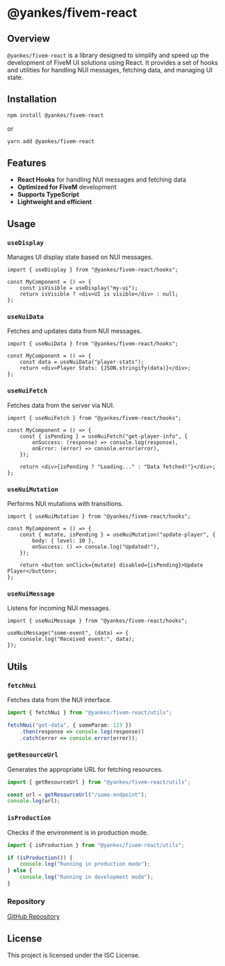 # @yankes/fivem-react

## Overview
`@yankes/fivem-react` is a library designed to simplify and speed up the development of FiveM UI solutions using React. It provides a set of hooks and utilities for handling NUI messages, fetching data, and managing UI state.

## Installation
```sh
npm install @yankes/fivem-react
```

or

```sh
yarn add @yankes/fivem-react
```

## Features
- **React Hooks** for handling NUI messages and fetching data
- **Optimized for FiveM** development
- **Supports TypeScript**
- **Lightweight and efficient**

## Usage

### `useDisplay`
Manages UI display state based on NUI messages.
```tsx
import { useDisplay } from "@yankes/fivem-react/hooks";

const MyComponent = () => {
    const isVisible = useDisplay("my-ui");
    return isVisible ? <div>UI is visible</div> : null;
};
```

### `useNuiData`
Fetches and updates data from NUI messages.
```tsx
import { useNuiData } from "@yankes/fivem-react/hooks";

const MyComponent = () => {
    const data = useNuiData("player-stats");
    return <div>Player Stats: {JSON.stringify(data)}</div>;
};
```

### `useNuiFetch`
Fetches data from the server via NUI.
```tsx
import { useNuiFetch } from "@yankes/fivem-react/hooks";

const MyComponent = () => {
    const { isPending } = useNuiFetch("get-player-info", {
        onSuccess: (response) => console.log(response),
        onError: (error) => console.error(error),
    });

    return <div>{isPending ? "Loading..." : "Data fetched!"}</div>;
};
```

### `useNuiMutation`
Performs NUI mutations with transitions.
```tsx
import { useNuiMutation } from "@yankes/fivem-react/hooks";

const MyComponent = () => {
    const { mutate, isPending } = useNuiMutation("update-player", {
        body: { level: 10 },
        onSuccess: () => console.log("Updated!"),
    });

    return <button onClick={mutate} disabled={isPending}>Update Player</button>;
};
```

### `useNuiMessage`
Listens for incoming NUI messages.
```tsx
import { useNuiMessage } from "@yankes/fivem-react/hooks";

useNuiMessage("some-event", (data) => {
    console.log("Received event:", data);
});
```

## Utils
### `fetchNui`
Fetches data from the NUI interface.
```ts
import { fetchNui } from "@yankes/fivem-react/utils";

fetchNui("get-data", { someParam: 123 })
    .then(response => console.log(response))
    .catch(error => console.error(error));
```

### `getResourceUrl`
Generates the appropriate URL for fetching resources.
```ts
import { getResourceUrl } from "@yankes/fivem-react/utils";

const url = getResourceUrl("/some-endpoint");
console.log(url);
```

### `isProduction`
Checks if the environment is in production mode.
```ts
import { isProduction } from "@yankes/fivem-react/utils";

if (isProduction()) {
    console.log("Running in production mode");
} else {
    console.log("Running in development mode");
}
```

### Repository
[GitHub Repository](https://github.com/yankes404/fivem-react)

## License
This project is licensed under the ISC License.